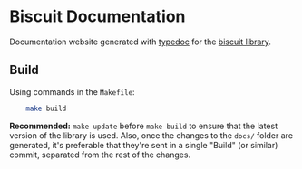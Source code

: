 # Biscuit Documentation

Documentation website generated with [typedoc](https://github.com/TypeStrong/typedoc) for the [biscuit library](https://github.com/oasisjs/biscuit).

## Build

Using commands in the `Makefile`:

```bash
	make build
```

**Recommended:** `make update` before `make build` to ensure that the latest version of the library is used. Also, once the changes to the `docs/` folder are generated, it's preferable that they're sent in a single "Build" (or similar) commit, separated from the rest of the changes.
